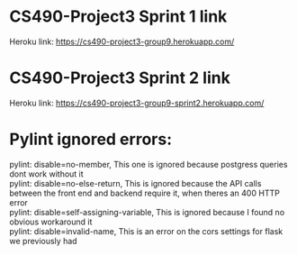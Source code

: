 # CS490-Project3 Sprint 1 link
Heroku link: https://cs490-project3-group9.herokuapp.com/

# CS490-Project3 Sprint 2 link
Heroku link: https://cs490-project3-group9-sprint2.herokuapp.com/


# Pylint ignored errors:
 pylint: disable=no-member, This one is ignored because postgress queries dont work without it  
 pylint: disable=no-else-return, This is ignored because the API calls between the front end and backend require it, when theres an 400 HTTP error  
 pylint: disable=self-assigning-variable, This is ignored because I found no obvious workaround it  
 pylint: disable=invalid-name, This is an error on the cors settings for flask we previously had  

